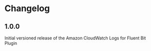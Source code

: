 # Changelog

## 1.0.0
Initial versioned release of the Amazon CloudWatch Logs for Fluent Bit Plugin
